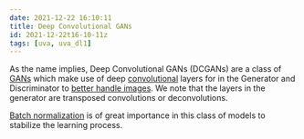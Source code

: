 ```yaml
---
date: 2021-12-22 16:10:11
title: Deep Convolutional GANs
id: 2021-12-22t16-10-11z
tags: [uva, uva_dl1]
---
```


As the name implies, Deep Convolutional GANs (DCGANs) are a class of
[GANs](./2021-12-22t11-42-44z.md) which make use of deep
[convolutional](./2021-12-21t22-19-52z.md) layers for in the Generator and
Discriminator to [better handle images](./2021-12-21t22-14-36z.md). We note that
the layers in the generator are transposed convolutions or deconvolutions.

[Batch normalization](./2021-12-21t19-33-00z.md) is of great importance in this
class of models to stabilize the learning process.
